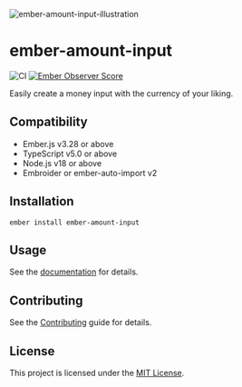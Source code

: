 ![ember-amount-input-illustration](https://user-images.githubusercontent.com/15218861/189690446-b3f1189f-94b0-464a-8875-2b065160ba14.svg)

# ember-amount-input

![CI](https://github.com/qonto/ember-amount-input/workflows/CI/badge.svg)
[![Ember Observer Score](https://emberobserver.com/badges/ember-amount-input.svg)](https://emberobserver.com/addons/ember-amount-input)

Easily create a money input with the currency of your liking.

## Compatibility

- Ember.js v3.28 or above
- TypeScript v5.0 or above
- Node.js v18 or above
- Embroider or ember-auto-import v2

## Installation

```
ember install ember-amount-input
```

## Usage

See the [documentation](DOCS.md) for details.

## Contributing

See the [Contributing](CONTRIBUTING.md) guide for details.

## License

This project is licensed under the [MIT License](LICENSE.md).
